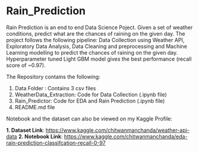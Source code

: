 # Rain_Prediction

Rain Prediction is an end to end Data Science Poject. Given a set of weather conditions, predict what are the chances of raining on the given day. The project follows the following pipeline: Data Collection using Weather API, Exploratory Data Analysis, Data Cleaning and preprocessing and Machine Learning modelling to predict the chances of raining on the given day. Hyperparameter tuned Light GBM model gives the best performance (recall score of ~0.97).

The Repository contains the following:

1. Data Folder : Contains 3 csv files 
2. WeatherData_Extraction: Code for Data Collection (.ipynb file)
3. Rain_Predictor: Code for EDA and Rain Prediction (.ipynb file) 
4. README.md file

Notebook and the dataset can also be viewed on my Kaggle Profile:

**1. Dataset Link**: https://www.kaggle.com/chitwanmanchanda/weather-api-data
**2. Notebook Link**: https://www.kaggle.com/chitwanmanchanda/eda-rain-prediction-classifcation-recall-0-97
